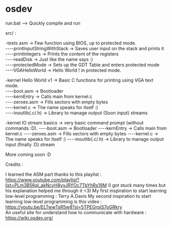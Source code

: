 # osdev

run.bat --> Quickly compile and run

src/ :

-tests asm -> Few function using BIOS, up to protected mode.  
    ----printInputStringWithStack -> Saves user input on the stack and prints it  
    ----printIntegers -> Prints the content of the registers  
    ----readDisk -> Just like the name says :)  
    ----protectedMode -> Sets up the GDT Table and enters protected mode  
    ----VGAHelloWorld -> Hello World ! in protected mode.  
    
-kernel Hello World v1 -> Basic C functions for printing using VGA text mode.  
  ----boot.asm -> Bootloader  
  ----kernEntry -> Calls main from kernel.c  
  ----zeroes.asm -> Fills sectors with empty bytes  
  ----kernel.c -> The name speaks for itself :)  
  ----inoutlib(.c/.h) -> Library to manage output (Soon input) streams 

-kernel IO stream basics -> very basic command prompt (without commands :D).
----boot.asm -> Bootloader
----kernEntry -> Calls main from kernel.c
----zeroes.asm -> Fills sectors with empty bytes
----kernel.c -> The name speaks for itself :)
----inoutlib(.c/.h) -> Library to manage output input (finally :D) stream

More coming soon :D  


  Credits :  
  
  I learned the ASM part thanks to this playlist : https://www.youtube.com/playlist?list=PLm3B56ql_akNcvH8vvJRYOc7TbYhRs19M (I got stuck many times but his explanation helped me through it <3)
  My first inspiration to start learning low-level programming : Terry A.Davis
  My second inspiration to start learning low-level programming is this video : https://youtu.be/ELTwwTsR5w8?si=5TPEGrpiS7oGRkry  
  An useful site for understand how to communicate with hardware : https://wiki.osdev.org/
 
